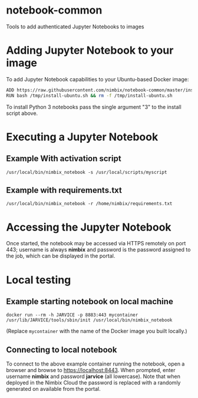 # notebook-common
Tools to add authenticated Jupyter Notebooks to images

# Adding Jupyter Notebook to your image
To add Jupyter Notebook capabilities to your Ubuntu-based Docker image:

```bash
ADD https://raw.githubusercontent.com/nimbix/notebook-common/master/install-ubuntu.sh /tmp/install-ubuntu.sh
RUN bash /tmp/install-ubuntu.sh && rm -f /tmp/install-ubuntu.sh
```

To install Python 3 notebooks pass the single argument "3" to the install script above.

# Executing a Jupyter Notebook

## Example With activation script

```
/usr/local/bin/nimbix_notebook -s /usr/local/scripts/myscript
```

## Example with requirements.txt

```
/usr/local/bin/nimbix_notebook -r /home/nimbix/requirements.txt
```

# Accessing the Jupyter Notebook
Once started, the notebook may be accessed via HTTPS remotely on port 443; username is always **nimbix** and password is the password assigned to the job, which can be displayed in the portal.

# Local testing

## Example starting notebook on local machine

```
docker run --rm -h JARVICE -p 8883:443 mycontainer /usr/lib/JARVICE/tools/sbin/init /usr/local/bin/nimbix_notebook
```

(Replace ```mycontainer``` with the name of the Docker image you built locally.)

## Connecting to local notebook
To connect to the above example container running the notebook, open a browser and browse to [https://localhost:8443](https://localhost:8443).  When prompted, enter username **nimbix** and password **jarvice** (all lowercase).  Note that when deployed in the Nimbix Cloud the password is replaced with a randomly generated on available from the portal.

